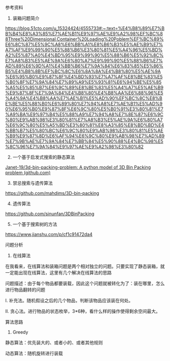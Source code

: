 参考资料

1. 装箱问题简介

https://blog.51cto.com/u_15324424/4555733#:~:text=%E4%B8%89%E7%BB%B4%E8%A3%85%E7%AE%B1%E9%97%AE%E9%A2%98%EF%BC%88Three%20Dimensional,Container%20Loading%20Poblem%EF%BC%89%E6%8C%87%E5%9C%A8%E6%BB%A1%E8%B6%B3%E5%AE%B9%E7%A7%AF%E9%99%90%E5%88%B6%E3%80%81%E5%A4%96%E5%BD%A2%E5%87%A0%E4%BD%95%E9%99%90%E5%88%B6%E5%92%8C%E7%A8%B3%E5%AE%9A%E6%80%A7%E9%99%90%E5%88%B6%E7%AD%89%E6%9D%A1%E4%BB%B6%E7%9A%84%E6%83%85%E5%86%B5%E4%B8%8B%EF%BC%8C%E6%8A%8A%E4%B8%80%E5%AE%9A%E6%95%B0%E9%87%8F%E4%BD%93%E7%A7%AF%E8%BE%83%E5%B0%8F%E7%9A%84%E7%89%A9%E5%93%81%E6%94%BE%E5%85%A5%E5%85%B7%E6%9C%89%E8%BE%83%E5%A4%A7%E5%AE%B9%E9%87%8F%E7%9A%84%E4%B8%80%E4%B8%AA%E6%88%96%E5%A4%9A%E4%B8%AA%E7%AE%B1%E5%AD%90%EF%BC%8C%E8%BE%BE%E5%88%B0%E6%89%80%E7%94%A8%E7%AE%B1%E5%AD%90%E6%95%B0%E9%87%8F%E6%9C%80%E5%B0%91%E3%80%81%E7%A9%BA%E9%97%B4%E5%88%A9%E7%94%A8%E7%8E%87%E6%9C%80%E9%AB%98%E3%80%81%E7%A8%B3%E5%AE%9A%E6%80%A7%E6%9C%80%E5%A5%BD%E3%80%81%E8%A3%85%E8%BD%BD%E4%BB%B7%E5%80%BC%E6%9C%80%E9%AB%98%E3%80%81%E5%AE%B9%E9%87%8D%E6%AF%94%E6%9C%80%E9%AB%98%E7%AD%89%E7%9B%AE%E7%9A%84%E7%BB%84%E5%90%88%E4%BC%98%E5%8C%96%E7%9A%84%E9%97%AE%E9%A2%98%E3%80%82

2. 一个基于启发式搜索的静态算法

[Janet-19/3d-bin-packing-problem: A python model of 3D Bin Packing problem (github.com)](https://github.com/Janet-19/3d-bin-packing-problem)

3. 禁忌搜索与遗传算法

https://github.com/mahdims/3D-bin-packing

4. 遗传算法

https://github.com/sinunfan/3DBinPacking

5. 一个基于搜索树的方法

https://www.jianshu.com/p/cf1c91472da4

问题分析

1. 在线算法

在我看来，在线算法和装箱问题是两个相对独立的问题。只要实现了静态装箱，就一定能出现在线算法，这里有几个解决在线算法的思路

问题描述：由于每个物品都要装载，因此这个问题就被转化为了：装在哪里，怎么进行物品翻转的问题

I. 补充法。随机假设之后的几个物品，判断该物品应该装在何处。

II. 贪心法。进行物品的状态枚举，3*6种，看什么样的操作使得剩余空间最大。


算法思路

1. Greedy

静态算法：优先装大的、或者小的、或者其他规则

动态算法：随机旋转进行装载